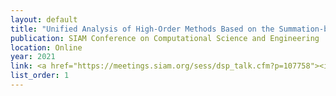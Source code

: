```yaml
---
layout: default
title: "Unified Analysis of High-Order Methods Based on the Summation-by-Parts Property: Application to Discontinuous Galerkin and Flux Reconstruction Discretizations"
publication: SIAM Conference on Computational Science and Engineering
location: Online
year: 2021
link: <a href="https://meetings.siam.org/sess/dsp_talk.cfm?p=107758"><i class="fas fa-link"></i>abstract</a> 
list_order: 1
---
```

